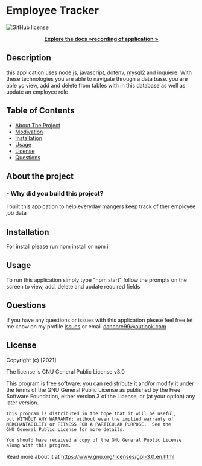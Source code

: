 
  # Employee Tracker
 ![GitHub license](https://img.shields.io/badge/license-GNU%25General%25Public%25License%25v3.0-blue.svg)
  
<p align="center">
  <a href=https://github.com/SiddySixsmith/Employee-Tracker><strong>Explore the docs »</strong></a><a href=https://drive.google.com/file/d/1eFmd3TbHngRDCIvWQBVsMa-zKvTs53lU/view?usp=sharing><strong>recording of application »</strong></a>
</p>

  ## Description
  this application uses node.js, javascript, dotenv, mysql2 and inquiere. With these technologies you are able to navigate through a data base. you are able yo view, add and delete from tables with in this database as well as update an employee role

  ## Table of Contents
  
  * [About The Project](#about-the-project)
  * [Modivation](#what-was-your-modivation)
  * [Installation](#Installation)
  * [Usage](#usage)
  * [License](#license)
  * [Questions](#questions)
    
  ## About the project

  ### - Why did you build this project?
  I built this appication to help everyday mangers keep track of ther employee job data



  ## Installation
  For install please run npm install or npm i

  ## Usage
  To run this application simply type "npm start" follow the prompts on the screen to view, add, delete and update required fields


  ## Questions
  If you have any questions or issues with this application please feel free let me know on my profile 
  [issues](https://github.com/SiddySixsmith) or email <dancore99@outlook.com>

  ## License
  Copyright (c) [2021] 

  The license is GNU General Public License v3.0 

  This program is free software: you can redistribute it and/or modify
    it under the terms of the GNU General Public License as published by
    the Free Software Foundation, either version 3 of the License, or
    (at your option) any later version.

    This program is distributed in the hope that it will be useful,
    but WITHOUT ANY WARRANTY; without even the implied warranty of
    MERCHANTABILITY or FITNESS FOR A PARTICULAR PURPOSE.  See the
    GNU General Public License for more details.

    You should have received a copy of the GNU General Public License
    along with this program.
  Read more about it at https://www.gnu.org/licenses/gpl-3.0.en.html.


